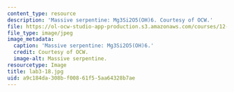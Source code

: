 ```yaml
---
content_type: resource
description: 'Massive serpentine: Mg3Si2O5(OH)6. Courtesy of OCW.'
file: https://ol-ocw-studio-app-production.s3.amazonaws.com/courses/12-108-structure-of-earth-materials-fall-2004/a9c184da308bf00861f55aa64328b7ae_lab3-18.jpg
file_type: image/jpeg
image_metadata:
  caption: 'Massive serpentine: Mg3Si2O5(OH)6.'
  credit: Courtesy of OCW.
  image-alt: Massive serpentine.
resourcetype: Image
title: lab3-18.jpg
uid: a9c184da-308b-f008-61f5-5aa64328b7ae
---
```


